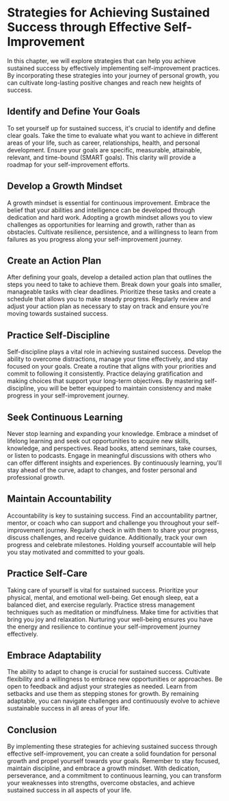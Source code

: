 Strategies for Achieving Sustained Success through Effective Self-Improvement
========================================================================================

In this chapter, we will explore strategies that can help you achieve sustained success by effectively implementing self-improvement practices. By incorporating these strategies into your journey of personal growth, you can cultivate long-lasting positive changes and reach new heights of success.

**Identify and Define Your Goals**
----------------------------------

To set yourself up for sustained success, it's crucial to identify and define clear goals. Take the time to evaluate what you want to achieve in different areas of your life, such as career, relationships, health, and personal development. Ensure your goals are specific, measurable, attainable, relevant, and time-bound (SMART goals). This clarity will provide a roadmap for your self-improvement efforts.

**Develop a Growth Mindset**
----------------------------

A growth mindset is essential for continuous improvement. Embrace the belief that your abilities and intelligence can be developed through dedication and hard work. Adopting a growth mindset allows you to view challenges as opportunities for learning and growth, rather than as obstacles. Cultivate resilience, persistence, and a willingness to learn from failures as you progress along your self-improvement journey.

**Create an Action Plan**
-------------------------

After defining your goals, develop a detailed action plan that outlines the steps you need to take to achieve them. Break down your goals into smaller, manageable tasks with clear deadlines. Prioritize these tasks and create a schedule that allows you to make steady progress. Regularly review and adjust your action plan as necessary to stay on track and ensure you're moving towards sustained success.

**Practice Self-Discipline**
----------------------------

Self-discipline plays a vital role in achieving sustained success. Develop the ability to overcome distractions, manage your time effectively, and stay focused on your goals. Create a routine that aligns with your priorities and commit to following it consistently. Practice delaying gratification and making choices that support your long-term objectives. By mastering self-discipline, you will be better equipped to maintain consistency and make progress in your self-improvement journey.

**Seek Continuous Learning**
----------------------------

Never stop learning and expanding your knowledge. Embrace a mindset of lifelong learning and seek out opportunities to acquire new skills, knowledge, and perspectives. Read books, attend seminars, take courses, or listen to podcasts. Engage in meaningful discussions with others who can offer different insights and experiences. By continuously learning, you'll stay ahead of the curve, adapt to changes, and foster personal and professional growth.

**Maintain Accountability**
---------------------------

Accountability is key to sustaining success. Find an accountability partner, mentor, or coach who can support and challenge you throughout your self-improvement journey. Regularly check in with them to share your progress, discuss challenges, and receive guidance. Additionally, track your own progress and celebrate milestones. Holding yourself accountable will help you stay motivated and committed to your goals.

**Practice Self-Care**
----------------------

Taking care of yourself is vital for sustained success. Prioritize your physical, mental, and emotional well-being. Get enough sleep, eat a balanced diet, and exercise regularly. Practice stress management techniques such as meditation or mindfulness. Make time for activities that bring you joy and relaxation. Nurturing your well-being ensures you have the energy and resilience to continue your self-improvement journey effectively.

**Embrace Adaptability**
------------------------

The ability to adapt to change is crucial for sustained success. Cultivate flexibility and a willingness to embrace new opportunities or approaches. Be open to feedback and adjust your strategies as needed. Learn from setbacks and use them as stepping stones for growth. By remaining adaptable, you can navigate challenges and continuously evolve to achieve sustainable success in all areas of your life.

**Conclusion**
--------------

By implementing these strategies for achieving sustained success through effective self-improvement, you can create a solid foundation for personal growth and propel yourself towards your goals. Remember to stay focused, maintain discipline, and embrace a growth mindset. With dedication, perseverance, and a commitment to continuous learning, you can transform your weaknesses into strengths, overcome obstacles, and achieve sustained success in all aspects of your life.
